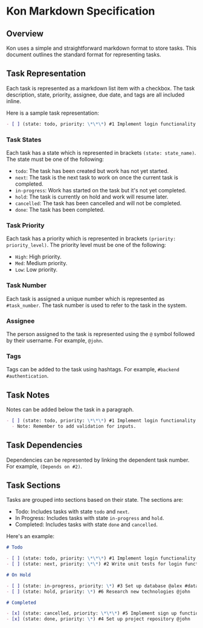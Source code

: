 # Kon Markdown Specification

## Overview

Kon uses a simple and straightforward markdown format to store tasks. This
document outlines the standard format for representing tasks.

## Task Representation

Each task is represented as a markdown list item with a checkbox. The task
description, state, priority, assignee, due date, and tags are all included
inline.

Here is a sample task representation:

```markdown
- [ ] (state: todo, priority: \*\*\*) #1 Implement login functionality @john (Due: 31-12-2023) #backend #authentication
```

### Task States

Each task has a state which is represented in brackets `(state: state_name)`.
The state must be one of the following:

- `todo`: The task has been created but work has not yet started.
- `next`: The task is the next task to work on once the current task is completed.
- `in-progress`: Work has started on the task but it's not yet completed.
- `hold`: The task is currently on hold and work will resume later.
- `cancelled`: The task has been cancelled and will not be completed.
- `done`: The task has been completed.

### Task Priority

Each task has a priority which is represented in brackets `(priority:
priority_level)`. The priority level must be one of the following:

- `High`: High priority.
- `Med`: Medium priority.
- `Low`: Low priority.

### Task Number

Each task is assigned a unique number which is represented as `#task_number`.
The task number is used to refer to the task in the system.

### Assignee

The person assigned to the task is represented using the `@` symbol followed by
their username. For example, `@john`.

### Tags

Tags can be added to the task using hashtags. For example, `#backend
#authentication`.

## Task Notes

Notes can be added below the task in a paragraph.

```markdown
- [ ] (state: todo, priority: \*\*\*) #1 Implement login functionality @john (Due: 31-12-2023) #backend #authentication
  - Note: Remember to add validation for inputs.
```

## Task Dependencies

Dependencies can be represented by linking the dependent task number. For
example, `(Depends on #2)`.

## Task Sections

Tasks are grouped into sections based on their state. The sections are:

- Todo: Includes tasks with state `todo` and `next`.
- In Progress: Includes tasks with state `in-progress` and `hold`.
- Completed: Includes tasks with state `done` and `cancelled`.

Here's an example:

```markdown
# Todo

- [ ] (state: todo, priority: \*\*\*) #1 Implement login functionality @john (Due: 31-12-2023) #backend #authentication
- [ ] (state: next, priority: \*\*) #2 Write unit tests for login functionality @mary (Depends on #1) #testing

# On Hold

- [ ] (state: in-progress, priority: \*) #3 Set up database @alex #database
- [ ] (state: hold, priority: \*) #6 Research new technologies @john

# Completed

- [x] (state: cancelled, priority: \*\*\*) #5 Implement sign up functionality @mary
- [x] (state: done, priority: \*) #4 Set up project repository @john
```
